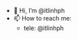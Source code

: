 - 👋 Hi, I’m @itlinhph
- 📫 How to reach me:
  + tele: @itlinhph
<!---
itlinhph/itlinhph is a ✨ special ✨ repository because its `README.md` (this file) appears on your GitHub profile.
You can click the Preview link to take a look at your changes.
--->
